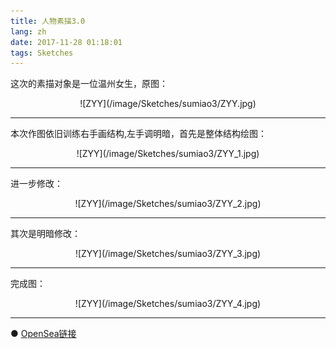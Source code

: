 ```yaml
---
title: 人物素描3.0
lang: zh
date: 2017-11-28 01:18:01
tags: Sketches
---
```


这次的素描对象是一位温州女生，原图：

<center>![ZYY](/image/Sketches/sumiao3/ZYY.jpg)</center>

----------------------------------------  

本次作图依旧训练右手画结构,左手调明暗，首先是整体结构绘图：

<center>![ZYY](/image/Sketches/sumiao3/ZYY_1.jpg)</center>

----------------------------------------  

进一步修改：

<center>![ZYY](/image/Sketches/sumiao3/ZYY_2.jpg)</center>

----------------------------------------  

其次是明暗修改：

<center>![ZYY](/image/Sketches/sumiao3/ZYY_3.jpg)</center>

----------------------------------------  

完成图：

<center>![ZYY](/image/Sketches/sumiao3/ZYY_4.jpg)</center>

----------------------------------------  

● [OpenSea链接](https://opensea.io/assets/0x495f947276749ce646f68ac8c248420045cb7b5e/5538608732828411082250453030091092578936762873171210564831323230235906801665 "The Girl With Necklace")

<nft-card
contractAddress="0x495f947276749ce646f68ac8c248420045cb7b5e"
tokenId="5538608732828411082250453030091092578936762873171210564831323230235906801665">
</nft-card>
<script src="https://unpkg.com/embeddable-nfts/dist/nft-card.min.js"></script>
